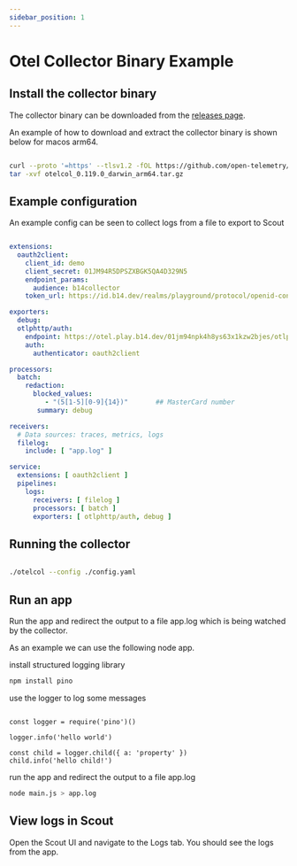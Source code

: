 ```yaml
---
sidebar_position: 1
---
```



# Otel Collector Binary Example
## Install the collector binary
The collector binary can be downloaded from the [releases page](https://github.com/open-telemetry/opentelemetry-collector-releases/releases).

An example of how to download and extract the collector binary is shown below for macos arm64.
```bash

curl --proto '=https' --tlsv1.2 -fOL https://github.com/open-telemetry/opentelemetry-collector-releases/releases/download/v0.119.0/otelcol_0.119.0_darwin_arm64.tar.gz
tar -xvf otelcol_0.119.0_darwin_arm64.tar.gz
```

## Example configuration
An example config can be seen to collect logs from a file to export to Scout

```yaml

extensions:
  oauth2client:
    client_id: demo
    client_secret: 01JM94R5DPSZXBGK5QA4D329N5
    endpoint_params:
      audience: b14collector
    token_url: https://id.b14.dev/realms/playground/protocol/openid-connect/token

exporters:
  debug:
  otlphttp/auth:
    endpoint: https://otel.play.b14.dev/01jm94npk4h8ys63x1kzw2bjes/otlp
    auth:
      authenticator: oauth2client

processors:
  batch:
    redaction:
      blocked_values:
         - "(5[1-5][0-9]{14})"       ## MasterCard number
       summary: debug

receivers:
  # Data sources: traces, metrics, logs
  filelog:
    include: [ "app.log" ]

service:
  extensions: [ oauth2client ]
  pipelines:
    logs:
      receivers: [ filelog ]
      processors: [ batch ]
      exporters: [ otlphttp/auth, debug ]
```

## Running the collector

```bash

./otelcol --config ./config.yaml
```

## Run an app

Run the app and redirect the output to a file app.log which is being watched by the collector.

As an example we can use the following node app.

install structured logging library

```bash
npm install pino
```

use the logger to log some messages

```js, main.js

const logger = require('pino')()

logger.info('hello world')

const child = logger.child({ a: 'property' })
child.info('hello child!')
```

run the app and redirect the output to a file app.log
```bash
node main.js > app.log
```

## View logs in Scout
Open the Scout UI and navigate to the Logs tab. You should see the logs from the app.
